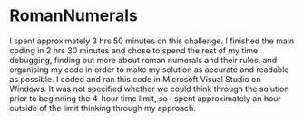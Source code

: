 # RomanNumerals

I spent approximately 3 hrs 50 minutes on this challenge. I finished the main coding in 2 hrs 30 minutes and chose to spend the rest of my time debugging, finding out more about roman numerals and their rules, and organising my code in order to make my solution as accurate and readable as possible.
I coded and ran this code in Microsoft Visual Studio on Windows.
It was not specified whether we could think through the solution prior to beginning the 4-hour time limit, so I spent approximately an hour outside of the limit thinking through my approach.
